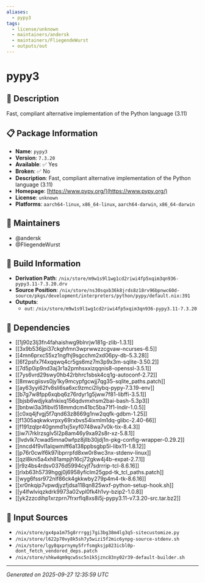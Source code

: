 ```yaml
---
aliases:
  - pypy3
tags:
  - license/unknown
  - maintainers/andersk
  - maintainers/FliegendeWurst
  - outputs/out
---
```


# pypy3

## 📝 Description

Fast, compliant alternative implementation of the Python language (3.11)

## 📋 Package Information

- **Name**: `pypy3`
- **Version**: `7.3.20`
- **Available**: ✅ Yes
- **Broken**: ✅ No
- **Description**: Fast, compliant alternative implementation of the Python language (3.11)
- **Homepage**: [https://www.pypy.org/](https://www.pypy.org/)
- **License**: `unknown`
- **Platforms**: `aarch64-linux`, `x86_64-linux`, `aarch64-darwin`, `x86_64-darwin`
## 👥 Maintainers

- @andersk
- @FliegendeWurst


## 🔧 Build Information

- **Derivation Path**: `/nix/store/m9w1s9l1wg1cd2riwi4fp5xqim3qn936-pypy3.11-7.3.20.drv`
- **Source Position**: `/nix/store/ns30sqxb36k8jrds8z18rv96bpnwc60d-source/pkgs/development/interpreters/python/pypy/default.nix:391`
- **Outputs**:
  - `out`:  `/nix/store/m9w1s9l1wg1cd2riwi4fp5xqim3qn936-pypy3.11-7.3.20`

## 🔗 Dependencies

- [[1j90z3lj3fn4fahaishwg9blnrjw181g-zlib-1.3.1]]
- [[3x9b536jpi37ckghfmn3wprwwzzcgvaw-ncurses-6.5]]
- [[4mn6prxc55xz1ngfhj9sgcchm2xd06py-db-5.3.28]]
- [[6f2psfx7f4xqqwq4cr5gs6mz7m3p9x3m-sqlite-3.50.2]]
- [[7d5p0ip9nd3aj3r1a2pmhsxxizqqnis8-openssl-3.5.1]]
- [[7ys6vrd29swy0hb42rbhrc1sbsk4cq1g-autoconf-2.72]]
- [[8mwcgiisvs0jy1ky9mcypfgcwjj7qg35-sqlite_paths.patch]]
- [[ay63yyi62fv8sli6sa6xc9zmci2liybq-pypy-7.3.19-env]]
- [[b7g7w8fpp6xqbq6z76rdyr1g5jww7f81-libffi-3.5.1]]
- [[bjsb6wdjykafnkixq156qdvmxhsm2bai-bash-5.3p3]]
- [[bnbwi3a3fibvl518mmdcm41bc5ba71f1-lndir-1.0.5]]
- [[c0xq4jfvgj5f7qnd63z8669g1nw2qqfk-gdbm-1.25]]
- [[f1305aqkwkvrpxy69rxbvs54ixmlm1dq-glibc-2.40-66]]
- [[f191zqlpr40gnmd1xj5xyf0748wa7v0k-tix-8.4.3]]
- [[iw7i7rklrzsglv5l2p8am46y9xa92s8r-xz-5.8.1]]
- [[lvdvlk7cwad5mna0wfpz8jllb30jdj1n-pkg-config-wrapper-0.29.2]]
- [[nncd4f9vl1alqwmiff6a138ppbsgbp5l-libx11-1.8.12]]
- [[p76r0cwlf6k97ibprrpfd8xw0r8wc3nx-stdenv-linux]]
- [[qzl8kni5a4xh81ampjh16cj72gkw4j4b-expat-2.7.1]]
- [[r9z4bs4rdsv0376d5994cyjf7sdrrrip-tcl-8.6.16]]
- [[rlxb63h5739hggj0j6958yficlm25gpd-tk_tcl_paths.patch]]
- [[wyg6fssr972nlf86ck4gkkwby279p4m4-tk-8.6.16]]
- [[xr0nkqip7vpwdjyzfjdsa118qn825wxf-python-setup-hook.sh]]
- [[y4lfwlviqzkdrk9973a02vpl0fk4h1vy-bzip2-1.0.8]]
- [[yk2zzcdihp1xrzprn7frxrflq8xs8i5j-pypy3.11-v7.3.20-src.tar.bz2]]

## 📁 Input Sources

- `/nix/store/gx4pa1m75g8rrrggj7gi3bg38m4lg3q5-sitecustomize.py`
- `/nix/store/l622p70vy8k5sh7y5wizi5f2mic6ynpg-source-stdenv.sh`
- `/nix/store/lgy8qxprnymy5frfsmgksjp823icbl0p-dont_fetch_vendored_deps.patch`
- `/nix/store/shkw4qm9qcw5sc5n1k5jznc83ny02r39-default-builder.sh`

---
*Generated on 2025-09-27 12:35:59 UTC*
